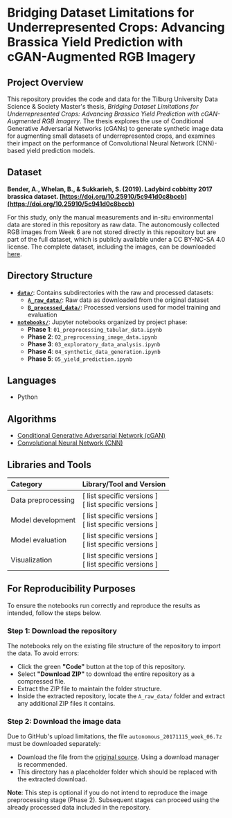 # Bridging Dataset Limitations for Underrepresented Crops: Advancing Brassica Yield Prediction with cGAN-Augmented RGB Imagery

## Project Overview
This repository provides the code and data for the Tilburg University Data Science & Society Master's thesis, _Bridging Dataset Limitations for Underrepresented Crops: Advancing Brassica Yield Prediction with cGAN-Augmented RGB Imagery_. The thesis explores the use of Conditional Generative Adversarial Networks (cGANs) to generate synthetic image data for augmenting small datasets of underrepresented crops, and examines their impact on the performance of Convolutional Neural Network (CNN)-based yield prediction models.

## Dataset
**Bender, A., Whelan, B., & Sukkarieh, S. (2019). Ladybird cobbitty 2017 brassica dataset. [https://doi.org/10.25910/5c941d0c8bccb](https://doi.org/10.25910/5c941d0c8bccb)**

For this study, only the manual measurements and in-situ environmental data are stored in this repository as raw data. The autonomously collected RGB images from Week 6 are not stored directly in this repository but are part of the full dataset, which is publicly available under a CC BY-NC-SA 4.0 license. The complete dataset, including the images, can be downloaded [here](http://hdl.handle.net/2123/20187).

## Directory Structure
- **[`data/`](data/)**: Contains subdirectories with the raw and processed datasets:
  - **[`A_raw_data/`](data/A_raw_data/)**: Raw data as downloaded from the original dataset
  - **[`B_processed_data/`](data/B_processed_data/)**: Processed versions used for model training and evaluation
- **[`notebooks/`](notebooks/)**: Jupyter notebooks organized by project phase:
  - **Phase 1**: `01_preprocessing_tabular_data.ipynb`
  - **Phase 2**: `02_preprocessing_image_data.ipynb`
  - **Phase 3**: `03_exploratory_data_analysis.ipynb`
  - **Phase 4**: `04_synthetic_data_generation.ipynb`
  - **Phase 5**: `05_yield_prediction.ipynb`

## Languages
- Python

## Algorithms
- [Conditional Generative Adversarial Network (cGAN)](https://doi.org/10.48550/arXiv.1411.1784)
- [Convolutional Neural Network (CNN)]()

## Libraries and Tools
| **Category**          | **Library/Tool and Version**                                                    |
|:----------------------|:--------------------------------------------------------------------------------|
| Data preprocessing    | [ list specific versions ]<br>[ list specific versions ] |
| Model development     | [ list specific versions ]<br>[ list specific versions ] |
| Model evaluation      | [ list specific versions ]<br>[ list specific versions ] |
| Visualization         | [ list specific versions ]<br>[ list specific versions ] |

## For Reproducibility Purposes
To ensure the notebooks run correctly and reproduce the results as intended, follow the steps below.

### Step 1: Download the repository
The notebooks rely on the existing file structure of the repository to import the data. To avoid errors:
- Click the green **"Code"** button at the top of this repository.
- Select **"Download ZIP"** to download the entire repository as a compressed file.
- Extract the ZIP file to maintain the folder structure.
- Inside the extracted repository, locate the `A_raw_data/` folder and extract any additional ZIP files it contains.

### Step 2: Download the image data
Due to GitHub's upload limitations, the file `autonomous_20171115_week_06.7z` must be downloaded separately:
- Download the file from the [original source](http://hdl.handle.net/2123/20187). Using a download manager is recommended.
- This directory has a placeholder folder which should be replaced with the extracted download.

**Note**: This step is optional if you do not intend to reproduce the image preprocessing stage (Phase 2). Subsequent stages can proceed using the already processed data included in the repository.
